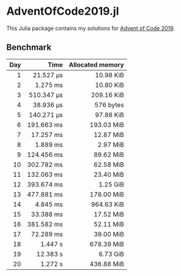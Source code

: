 # AdventOfCode2019.jl

This Julia package contains my solutions for [Advent of Code 2019](https://adventofcode.com/2019/).


## Benchmark

| Day | Time | Allocated memory |
|----:|-----:|-----------------:|
| 1 | 21.527 μs | 10.98 KiB |
| 2 | 1.275 ms | 10.80 KiB |
| 3 | 510.347 μs | 209.16 KiB |
| 4 | 38.936 μs | 576 bytes |
| 5 | 140.271 μs | 97.88 KiB |
| 6 | 191.663 ms | 193.03 MiB |
| 7 | 17.257 ms | 12.87 MiB |
| 8 | 1.889 ms | 2.97 MiB |
| 9 | 124.456 ms | 89.62 MiB |
| 10 | 302.782 ms | 62.58 MiB |
| 11 | 132.063 ms | 23.40 MiB |
| 12 | 393.674 ms | 1.25 GiB |
| 13 | 477.881 ms | 178.00 MiB |
| 14 | 4.845 ms | 964.63 KiB |
| 15 | 33.388 ms | 17.52 MiB |
| 16 | 381.582 ms | 52.11 MiB |
| 17 | 72.289 ms | 39.00 MiB |
| 18 | 1.447 s | 678.39 MiB |
| 19 | 12.383 s | 6.73 GiB |
| 20 | 1.272 s | 436.88 MiB |
